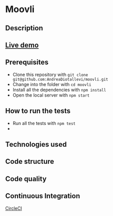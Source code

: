 # Moovli

## Description

## [Live demo](https://moovli.herokuapp.com/)

## Prerequisites

* Clone this repository with ```git clone git@github.com:AndreaDiotallevi/moovli.git```
* Change into the folder with ```cd moovli```
* Install all the dependencies with ```npm install```
* Open the local server with ```npm start```

## How to run the tests

* Run all the tests with ```npm test```
*

## Technologies used

## Code structure

## Code quality

## Continuous Integration

[CircleCI](https://circleci.com/)
